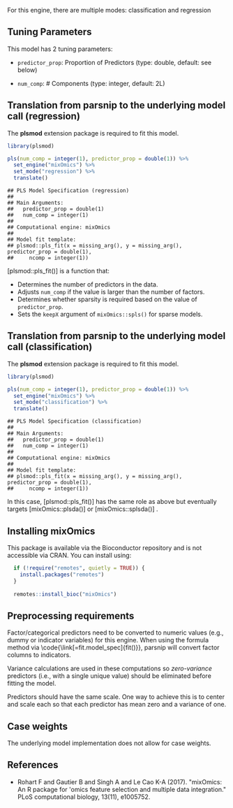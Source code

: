 


For this engine, there are multiple modes: classification and regression

## Tuning Parameters



This model has 2 tuning parameters:

- `predictor_prop`: Proportion of Predictors (type: double, default: see below)

- `num_comp`: # Components (type: integer, default: 2L)


## Translation from parsnip to the underlying model call  (regression)

The **plsmod** extension package is required to fit this model.


```r
library(plsmod)

pls(num_comp = integer(1), predictor_prop = double(1)) %>%
  set_engine("mixOmics") %>%
  set_mode("regression") %>%
  translate()
```

```
## PLS Model Specification (regression)
## 
## Main Arguments:
##   predictor_prop = double(1)
##   num_comp = integer(1)
## 
## Computational engine: mixOmics 
## 
## Model fit template:
## plsmod::pls_fit(x = missing_arg(), y = missing_arg(), predictor_prop = double(1), 
##     ncomp = integer(1))
```

[plsmod::pls_fit()] is a function that: 

 - Determines the number of predictors in the data.
 - Adjusts `num_comp` if the value is larger than the number of factors.
 - Determines whether sparsity is required based on the value of `predictor_prop`.
 - Sets the `keepX` argument of `mixOmics::spls()` for sparse models. 

## Translation from parsnip to the underlying model call  (classification)

The **plsmod** extension package is required to fit this model.


```r
library(plsmod)

pls(num_comp = integer(1), predictor_prop = double(1)) %>%
  set_engine("mixOmics") %>%
  set_mode("classification") %>%
  translate()
```

```
## PLS Model Specification (classification)
## 
## Main Arguments:
##   predictor_prop = double(1)
##   num_comp = integer(1)
## 
## Computational engine: mixOmics 
## 
## Model fit template:
## plsmod::pls_fit(x = missing_arg(), y = missing_arg(), predictor_prop = double(1), 
##     ncomp = integer(1))
```

In this case, [plsmod::pls_fit()] has the same role as above but eventually targets [mixOmics::plsda()] or [mixOmics::splsda()] .

## Installing mixOmics

This package is available via the Bioconductor repository and is not accessible via CRAN. You can install using: 


```r
  if (!require("remotes", quietly = TRUE)) {
    install.packages("remotes")
  }
  
  remotes::install_bioc("mixOmics")
```

## Preprocessing requirements


Factor/categorical predictors need to be converted to numeric values (e.g., dummy or indicator variables) for this engine. When using the formula method via \\code{\\link[=fit.model_spec]{fit()}}, parsnip will convert factor columns to indicators.


Variance calculations are used in these computations so _zero-variance_ predictors (i.e., with a single unique value) should be eliminated before fitting the model. 




Predictors should have the same scale. One way to achieve this is to center and 
scale each so that each predictor has mean zero and a variance of one.

## Case weights


The underlying model implementation does not allow for case weights. 

## References

 - Rohart F and Gautier B and Singh A and Le Cao K-A  (2017). "mixOmics: An R package for 'omics feature selection and multiple data integration." PLoS computational biology, 13(11), e1005752.
 
